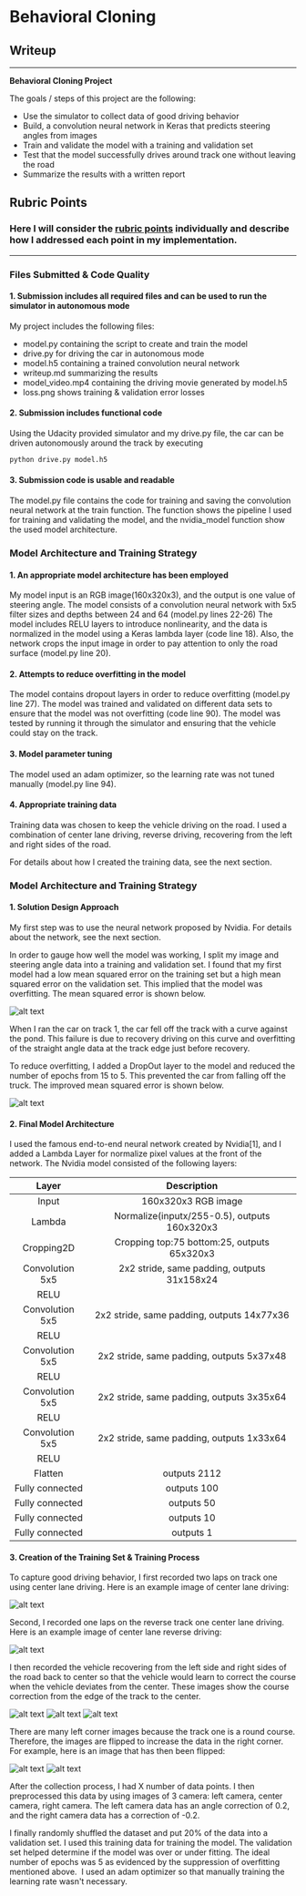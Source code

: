 # **Behavioral Cloning** 

## Writeup

---

**Behavioral Cloning Project**

The goals / steps of this project are the following:
* Use the simulator to collect data of good driving behavior
* Build, a convolution neural network in Keras that predicts steering angles from images
* Train and validate the model with a training and validation set
* Test that the model successfully drives around track one without leaving the road
* Summarize the results with a written report

[//]: # (Image References)

[image1]: ./wupimgs/loss_naive.png "Error Loss (Naive)"
[image2]: ./wupimgs/loss_proposed.png "Error Loss (Proposed)"
[image3]: ./wupimgs/center.jpg "Center Image"
[image4]: ./wupimgs/reverse.jpg "Reverse Image"
[image5]: ./wupimgs/recover_1st.jpg "Recovery 1st Image"
[image6]: ./wupimgs/recover_2nd.jpg "Recovery 2nd Image"
[image7]: ./wupimgs/recover_3rd.jpg "Recovery 3rd Image"
[image8]: ./wupimgs/normal.jpg "Normal Image"
[image9]: ./wupimgs/flipped.jpg "Flipped Image"

## Rubric Points
### Here I will consider the [rubric points](https://review.udacity.com/#!/rubrics/432/view) individually and describe how I addressed each point in my implementation.  

---
### Files Submitted & Code Quality

#### 1. Submission includes all required files and can be used to run the simulator in autonomous mode
My project includes the following files:
* model.py containing the script to create and train the model
* drive.py for driving the car in autonomous mode
* model.h5 containing a trained convolution neural network 
* writeup.md summarizing the results
* model_video.mp4 containing the driving movie generated by model.h5
* loss.png shows training & validation error losses


#### 2. Submission includes functional code
Using the Udacity provided simulator and my drive.py file, the car can be driven autonomously around the track by executing 

```sh
python drive.py model.h5
```


#### 3. Submission code is usable and readable
The model.py file contains the code for training and saving the convolution neural network at the train function. 
The function shows the pipeline I used for training and validating the model, and the nvidia_model function 
show the used model architecture.


### Model Architecture and Training Strategy

#### 1. An appropriate model architecture has been employed
My model input is an RGB image(160x320x3), and the output is one value of steering angle.
The model consists of a convolution neural network with 5x5 filter sizes and depths between 24 and 64 (model.py lines 22-26)
The model includes RELU layers to introduce nonlinearity, and the data is normalized in the model using a Keras lambda layer (code line 18). Also, the network crops the input image in order to pay attention to only the road surface (model.py line 20).
 

#### 2. Attempts to reduce overfitting in the model
The model contains dropout layers in order to reduce overfitting (model.py line 27). 
The model was trained and validated on different data sets to ensure that the model was not overfitting (code line 90). 
The model was tested by running it through the simulator and ensuring that the vehicle could stay on the track.

#### 3. Model parameter tuning
The model used an adam optimizer, so the learning rate was not tuned manually (model.py line 94).

#### 4. Appropriate training data
Training data was chosen to keep the vehicle driving on the road. I used a combination of center lane driving, 
reverse driving, recovering from the left and right sides of the road.

For details about how I created the training data, see the next section. 

### Model Architecture and Training Strategy

#### 1. Solution Design Approach
My first step was to use the neural network proposed by Nvidia.
For details about the network, see the next section. 

In order to gauge how well the model was working, I split my image and steering 
angle data into a training and validation set. I found that my first model had 
a low mean squared error on the training set but a high mean squared error on 
the validation set. This implied that the model was overfitting. 
The mean squared error is shown below.

![alt text][image1]

When I ran the car on track 1, the car fell off the track with a curve against the pond.
This failure is due to recovery driving on this curve and overfitting of the straight 
angle data at the track edge just before recovery.

To reduce overfitting, I added a DropOut layer to the model and reduced the number of epochs from 15 to 5.
This prevented the car from falling off the truck.
The improved mean squared error is shown below.

![alt text][image2]


#### 2. Final Model Architecture
I used the famous end-to-end neural network created by Nvidia[1],
and I added a Lambda Layer for normalize pixel values at the front of the network.
The Nvidia model consisted of the following layers:

| Layer         		|     Description	        					| 
|:---------------------:|:---------------------------------------------:| 
| Input 				| 160x320x3 RGB image 							| 
| Lambda 				| Normalize(inputx/255-0.5), outputs 160x320x3 	|
| Cropping2D 			| Cropping top:75 bottom:25, outputs 65x320x3 	|
| Convolution 5x5     	| 2x2 stride, same padding, outputs 31x158x24 	|
| RELU					|												|
| Convolution 5x5     	| 2x2 stride, same padding, outputs 14x77x36 	|
| RELU					|												|
| Convolution 5x5     	| 2x2 stride, same padding, outputs 5x37x48 	|
| RELU					|												|
| Convolution 5x5     	| 2x2 stride, same padding, outputs 3x35x64 	|
| RELU					|												|
| Convolution 5x5     	| 2x2 stride, same padding, outputs 1x33x64 	|
| RELU					|												|
| Flatten				| outputs 2112									|
| Fully connected		| outputs 100 									|
| Fully connected		| outputs 50 									|
| Fully connected		| outputs 10 									|
| Fully connected		| outputs 1 									|


#### 3. Creation of the Training Set & Training Process
To capture good driving behavior, I first recorded two laps on track one using center lane driving. Here is an example image of center lane driving:

![alt text][image3]

Second, I recorded one laps on the reverse track one center lane driving. Here is an example image of center lane reverse driving:

![alt text][image4]

I then recorded the vehicle recovering from the left side and right sides of the road back to center so that the vehicle would learn 
to correct the course when the vehicle deviates from the center. These images show the course correction from the edge of the track to the center.

![alt text][image5]
![alt text][image6]
![alt text][image7]

There are many left corner images because the track one is a round course. 
Therefore, the images are flipped to increase the data in the right corner. 
For example, here is an image that has then been flipped:

![alt text][image8]
![alt text][image9]

After the collection process, I had X number of data points. I then preprocessed this data by using images of 3 camera:
left camera, center camera, right camera. 
The left camera data has an angle correction of 0.2, and the right camera data has a correction of -0.2.

I finally randomly shuffled the dataset and put 20% of the data into a validation set. 
I used this training data for training the model. The validation set helped determine if the model was over or under fitting. 
The ideal number of epochs was 5 as evidenced by the suppression of overfitting mentioned above.  
I used an adam optimizer so that manually training the learning rate wasn't necessary.
